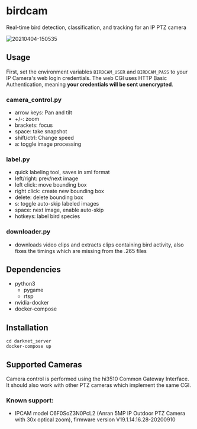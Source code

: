 # birdcam
Real-time bird detection, classification, and tracking for an IP PTZ camera

![20210404-150535](https://user-images.githubusercontent.com/5778014/140254110-1e4bcde0-f892-4d0e-9436-c74edd74f5e1.jpg)


## Usage
First, set the environment variables `BIRDCAM_USER` and `BIRDCAM_PASS` to your IP Camera's web login credentials. 
The web CGI uses HTTP Basic Authentication, meaning **your credentials will be sent unencrypted**.

### camera_control.py
- arrow keys: Pan and tilt 
- +/-: zoom
- brackets: focus
- space: take snapshot
- shift/ctrl: Change speed
- a: toggle image processing

### label.py
- quick labeling tool, saves in xml format
- left/right: prev/next image
- left click: move bounding box
- right click: create new bounding box
- delete: delete bounding box
- s: toggle auto-skip labeled images
- space: next image, enable auto-skip
- hotkeys: label bird species

### downloader.py
- downloads video clips and extracts clips containing bird activity, also fixes the timings which are missing from the .265 files

## Dependencies
- python3
	- pygame
	- rtsp
- nvidia-docker
- docker-compose

## Installation
```git submodule update --init --recursive 
cd darknet_server
docker-compose up
```
## Supported Cameras
Camera control is performed using the hi3510 Common Gateway Interface. It should also work with other PTZ cameras which implement the same CGI.

### Known support:
- IPCAM model C6F0SoZ3N0PcL2 (Anran 5MP IP Outdoor PTZ Camera with 30x optical zoom), firmware version V19.1.14.16.28-20200910
